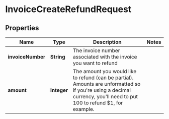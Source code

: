 

# InvoiceCreateRefundRequest


## Properties

| Name | Type | Description | Notes |
|------------ | ------------- | ------------- | -------------|
|**invoiceNumber** | **String** | The invoice number associated with the invoice you want to refund |  |
|**amount** | **Integer** | The amount you would like to refund (can be partial). Amounts are unformatted so if you&#39;re using a decimal currency, you&#39;ll need to put 100 to refund $1, for example. |  |



